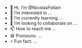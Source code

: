 - 👋 Hi, I’m @NicolasFollain
- 👀 I’m interested in ...
- 🌱 I’m currently learning ...
- 💞️ I’m looking to collaborate on ...
- 📫 How to reach me ...
- 😄 Pronouns: ...
- ⚡ Fun fact: ...

<!---
NicolasFollain/NicolasFollain is a ✨ special ✨ repository because its `README.md` (this file) appears on your GitHub profile.
You can click the Preview link to take a look at your changes.
--->
